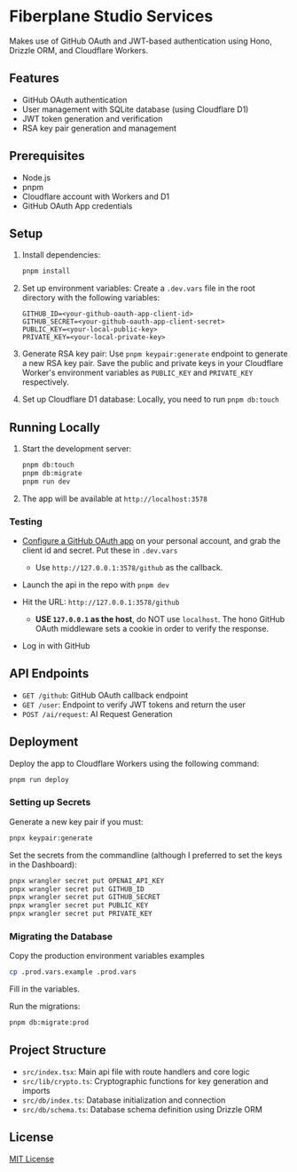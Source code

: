 # Fiberplane Studio Services

Makes use of GitHub OAuth and JWT-based authentication using Hono, Drizzle ORM, and Cloudflare Workers.

## Features

- GitHub OAuth authentication
- User management with SQLite database (using Cloudflare D1)
- JWT token generation and verification
- RSA key pair generation and management

## Prerequisites

- Node.js
- pnpm
- Cloudflare account with Workers and D1
- GitHub OAuth App credentials

## Setup

1. Install dependencies:
   ```sh
   pnpm install
   ```

2. Set up environment variables:
   Create a `.dev.vars` file in the root directory with the following variables:
   ```
   GITHUB_ID=<your-github-oauth-app-client-id>
   GITHUB_SECRET=<your-github-oauth-app-client-secret>
   PUBLIC_KEY=<your-local-public-key>
   PRIVATE_KEY=<your-local-private-key>
   ```

3. Generate RSA key pair:
   Use `pnpm keypair:generate` endpoint to generate a new RSA key pair. Save the public and private keys in your Cloudflare Worker's environment variables as `PUBLIC_KEY` and `PRIVATE_KEY` respectively.

4. Set up Cloudflare D1 database: 
   Locally, you need to run `pnpm db:touch`

## Running Locally

1. Start the development server:
   ```sh
   pnpm db:touch
   pnpm db:migrate
   pnpm run dev
   ```

2. The app will be available at `http://localhost:3578`

### Testing

- [Configure a GitHub OAuth app](https://docs.github.com/en/apps/oauth-apps/building-oauth-apps/creating-an-oauth-app) on your personal account, and grab the client id and secret. Put these in `.dev.vars`
  * Use `http://127.0.0.1:3578/github` as the callback.

- Launch the api in the repo with `pnpm dev`

- Hit the URL: `http://127.0.0.1:3578/github`
  * **USE `127.0.0.1` as the host**, do NOT use `localhost`. The hono GitHub OAuth middleware sets a cookie in order to verify the response.

- Log in with GitHub

## API Endpoints

- `GET /github`: GitHub OAuth callback endpoint
- `GET /user`: Endpoint to verify JWT tokens and return the user
- `POST /ai/request`: AI Request Generation

## Deployment

Deploy the app to Cloudflare Workers using the following command:

```sh
pnpm run deploy
```

### Setting up Secrets

Generate a new key pair if you must:

```sh
pnpx keypair:generate
```

Set the secrets from the commandline (although I preferred to set the keys in the Dashboard):

```sh
pnpx wrangler secret put OPENAI_API_KEY
pnpx wrangler secret put GITHUB_ID
pnpx wrangler secret put GITHUB_SECRET
pnpx wrangler secret put PUBLIC_KEY
pnpx wrangler secret put PRIVATE_KEY
```

### Migrating the Database

Copy the production environment variables examples

```sh
cp .prod.vars.example .prod.vars
```

Fill in the variables.

Run the migrations:

```sh
pnpm db:migrate:prod
```

## Project Structure

- `src/index.tsx`: Main api file with route handlers and core logic
- `src/lib/crypto.ts`: Cryptographic functions for key generation and imports
- `src/db/index.ts`: Database initialization and connection
- `src/db/schema.ts`: Database schema definition using Drizzle ORM

## License

[MIT License](LICENSE)
